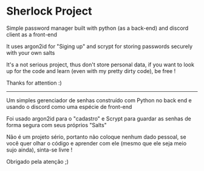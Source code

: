 # Sherlock Project

Simple password manager built with python (as a back-end) and discord client as a front-end

It uses argon2id for "Siging up" and scrypt for storing passwords securely with your own salts

It's a not serious project, thus don't store personal data, if you want to look up for the code and learn (even 
with my pretty dirty code), be free !

Thanks for attention :)

-------------------------------------------------------------------------------------------------------------------------------------------------------------------------

Um simples gerenciador de senhas construído com Python no back end e usando o discord como uma espécie de front-end

Foi usado argon2id para o "cadastro" e Scrypt para guardar as senhas de forma segura com seus próprios "Salts"

Não é um projeto sério, portanto não coloque nenhum dado pessoal, se você quer olhar o código e aprender com ele (mesmo que ele seja
meio sujo ainda), sinta-se livre !

Obrigado pela atenção ;)
